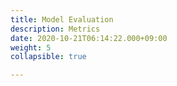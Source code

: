 ```yaml
---
title: Model Evaluation
description: Metrics
date: 2020-10-21T06:14:22.000+09:00
weight: 5
collapsible: true

---
```

